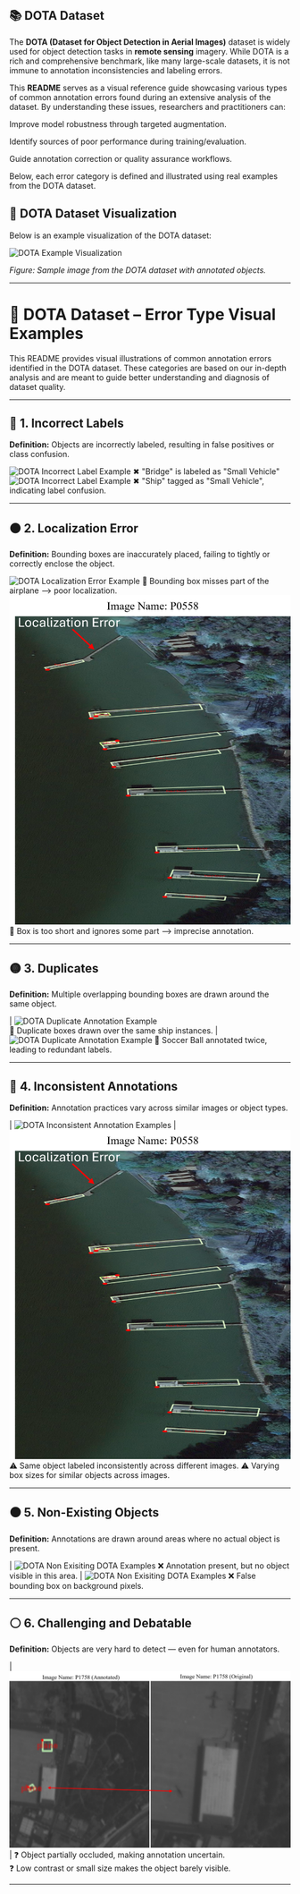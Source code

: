 ## 📚 DOTA Dataset

The **DOTA (Dataset for Object Detection in Aerial Images)** dataset is widely used for object detection tasks in **remote sensing** imagery. While DOTA is a rich and comprehensive benchmark, like many large-scale datasets, it is not immune to annotation inconsistencies and labeling errors.

This **README** serves as a visual reference guide showcasing various types of common annotation errors found during an extensive analysis of the dataset. By understanding these issues, researchers and practitioners can:

Improve model robustness through targeted augmentation.

Identify sources of poor performance during training/evaluation.

Guide annotation correction or quality assurance workflows.

Below, each error category is defined and illustrated using real examples from the DOTA dataset.

## 🧾 DOTA Dataset Visualization

Below is an example visualization of the DOTA dataset:

![DOTA Example Visualization](https://github.com/EngrKaleemUlah/LOCATE-Survey/blob/main/DOTA/Error%20Images/DOTAMissing1.png)

_Figure: Sample image from the DOTA dataset with annotated objects._

---

# 🧪 DOTA Dataset – Error Type Visual Examples

This README provides visual illustrations of common annotation errors identified in the DOTA dataset. These categories are based on our in-depth analysis and are meant to guide better understanding and diagnosis of dataset quality.

---

## 🔴 1. Incorrect Labels

**Definition:** Objects are incorrectly labeled, resulting in false positives or class confusion.

![DOTA Incorrect Label Example](Error%20Images/IncorrectLabel1.png)
✖ "Bridge" is labeled as "Small Vehicle"
![DOTA Incorrect Label Example](Error%20Images/IncorrectLabel2.png)
✖ "Ship" tagged as "Small Vehicle", indicating label confusion.

---

## 🟠 2. Localization Error

**Definition:** Bounding boxes are inaccurately placed, failing to tightly or correctly enclose the object.

![DOTA Localization Error Example](Error%20Images/Localization1.png)
📏 Bounding box misses part of the airplane --> poor localization.
![DOTA Localization Error Example](Error%20Images/Localization2.png)
📏 Box is too short and ignores some part --> imprecise annotation.

---

## 🟡 3. Duplicates

**Definition:** Multiple overlapping bounding boxes are drawn around the same object.

| ![DOTA Duplicate Annotation Example](Error%20Images/Duplicate_1.png)  
🔁 Duplicate boxes drawn over the same ship instances.
| ![DOTA Duplicate Annotation Example](Error%20Images/Duplicate_2.png)
🔁 Soccer Ball annotated twice, leading to redundant labels.

---

## 🔵 4. Inconsistent Annotations

**Definition:** Annotation practices vary across similar images or object types.

| ![DOTA Inconsistent Annotation Examples](Error%20Images/InconsistentLocalization.png)
| ![DOTA Inconsistent Annotation Examples](Error%20Images/Localization2.png)
⚠ Same object labeled inconsistently across different images.
⚠ Varying box sizes for similar objects across images.

---

## ⚫ 5. Non-Existing Objects

**Definition:** Annotations are drawn around areas where no actual object is present.

| ![DOTA Non Exisiting DOTA Examples](Error%20Images/NonExisting1.png)
❌ Annotation present, but no object visible in this area.
| ![DOTA Non Exisiting DOTA Examples](Error%20Images/NonExisting2.png)
❌ False bounding box on background pixels.

---

## ⚪ 6. Challenging and Debatable

**Definition:** Objects are very hard to detect — even for human annotators.

| ![DOTA ChallengingAndDebatable Images](Error%20Images/ChallengingAndDebatable.png) |
❓ Object partially occluded, making annotation uncertain.  
❓ Low contrast or small size makes the object barely visible.

---
